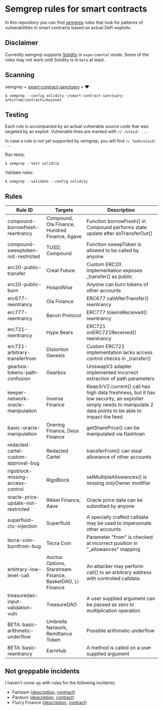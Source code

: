 # Semgrep rules for smart contracts

In this repository you can find [semgrep](https://semgrep.dev/) rules that look for patterns of vulnerabilities in smart contracts based on actual DeFi exploits.

## Disclaimer

Currently semgrep supports [Solidity](https://semgrep.dev/docs/language-support/) in `experimental` mode. Some of the rules may not work until Solidity is in `beta` at least.

## Scanning

semgrep + [smart-contract-sanctuary](https://github.com/tintinweb/smart-contract-sanctuary) = ❤️

```shell
$ semgrep --config solidity ~/smart-contract-sanctuary-arbitrum/contracts/mainnet
```

## Testing

Each rule is accompanied by an actual vulnerable source code that was targeted by an exploit. Vulnerable lines are marked with `// ruleid: ...`

In case a rule is not yet supported by semgrep, you will find `// todoruleid: ...`

Run tests: 

```shell
$ semgrep --test solidity
```

Validate rules: 

```shell
$ semgrep --validate --config solidity
```

## Rules

Rule ID | Targets | Description
--- | --- | ---
compound-borrowfresh-reentrancy | Compound, Ola Finance, Hundred Finance, Agave | Function borrowFresh() in Compound performs state update after doTransferOut()
compound-sweeptoken-not-restricted | TUSD, Compound | Function sweepToken is allowed to be called by anyone
erc20-public-transfer | Creat Future | Custom ERC20 implementation exposes _transfer() as public
erc20-public-burn | HospoWise | Anyone can burn tokens of other accounts
erc677-reentrancy | Ola Finance | ERC677 callAfterTransfer() reentrancy
erc777-reentrancy | Bacon Protocol | ERC777 tokensReceived() reentrancy
erc721-reentrancy | Hype Bears | ERC721 onERC721Received() reentrancy
erc721-arbitrary-transferfrom | Distortion Genesis | Custom ERC721 implementation lacks access control checks in _transfer()
gearbox-tokens-path-confusion | Gearbox | UniswapV3 adapter implemented incorrect extraction of path parameters
keeper-network-oracle-manipulation | Inverse Finance | Keep3rV2.current() call has high data freshness, but it has low security, an exploiter simply needs to manipulate 2 data points to be able to impact the feed.
basic-oracle-manipulation | Onering Finance, Deus Finance | getSharePrice() can be manipulated via flashloan
redacted-cartel-custom-approval-bug | Redacted Cartel | transferFrom() can steal allowance of other accounts
rigoblock-missing-access-control | RigoBlock | setMultipleAllowances() is missing onlyOwner modifier
oracle-price-update-not-restricted | Rikkei Finance, Aave | Oracle price data can be submitted by anyone
superfluid-ctx-injection | Superfluid | A specially crafted calldata may be used to impersonate other accounts
tecra-coin-burnfrom-bug | Tecra Coin | Parameter "from" is checked at incorrect position in "_allowances" mapping
arbitrary-low-level-call | Auctus Options, Starstream Finance, BasketDAO, Li Finance | An attacker may perform call() to an arbitrary address with controlled calldata
treasuredao-input-validation-vuln | TreasureDAO | A user supplied argument can be passed as zero to multiplication operation
BETA: basic-arithmetic-underflow | Umbrella Network, Remittance Token | Possible arithmetic underflow
BETA: basic-reentrancy | EarnHub | A method is called on a user supplied argument

## Not greppable incidents

I haven't come up with rules for the following incidents:

- Fantasm ([description](https://twitter.com/RugDocIO/status/1501629678993518599), [contract](https://ftmscan.com/address/0x880672ab1d46d987e5d663fc7476cd8df3c9f937))
- Paraluni ([description](https://slowmist.medium.com/paraluni-incident-analysis-58be442a4f99), [contract](https://www.contract-diff.xyz/?address=0xa386f30853a7eb7e6a25ec8389337a5c6973421d&chain=1))
- Flurry Finance ([description](https://twitter.com/CertiKTech/status/1496298929599746048), [contract](https://bscscan.com/address/0x5085c49828b0b8e69bae99d96a8e0fcf0a033369))